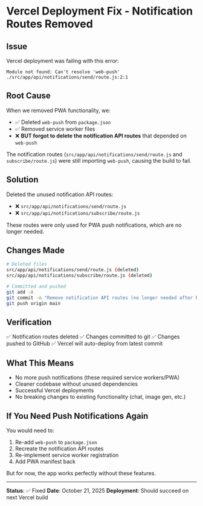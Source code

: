 # Vercel Deployment Fix - Notification Routes Removed

## Issue
Vercel deployment was failing with this error:
```
Module not found: Can't resolve 'web-push'
./src/app/api/notifications/send/route.js:2:1
```

## Root Cause
When we removed PWA functionality, we:
- ✅ Deleted `web-push` from `package.json`
- ✅ Removed service worker files
- ❌ **BUT forgot to delete the notification API routes** that depended on `web-push`

The notification routes (`src/app/api/notifications/send/route.js` and `subscribe/route.js`) were still importing `web-push`, causing the build to fail.

## Solution
Deleted the unused notification API routes:
- ❌ `src/app/api/notifications/send/route.js`
- ❌ `src/app/api/notifications/subscribe/route.js`

These routes were only used for PWA push notifications, which are no longer needed.

## Changes Made
```bash
# Deleted files
src/app/api/notifications/send/route.js (deleted)
src/app/api/notifications/subscribe/route.js (deleted)

# Committed and pushed
git add -A
git commit -m "Remove notification API routes (no longer needed after PWA removal)"
git push origin main
```

## Verification
✅ Notification routes deleted
✅ Changes committed to git
✅ Changes pushed to GitHub
✅ Vercel will auto-deploy from latest commit

## What This Means
- No more push notifications (these required service workers/PWA)
- Cleaner codebase without unused dependencies
- Successful Vercel deployments
- No breaking changes to existing functionality (chat, image gen, etc.)

## If You Need Push Notifications Again
You would need to:
1. Re-add `web-push` to `package.json`
2. Recreate the notification API routes
3. Re-implement service worker registration
4. Add PWA manifest back

But for now, the app works perfectly without these features.

---

**Status**: ✅ Fixed
**Date**: October 21, 2025
**Deployment**: Should succeed on next Vercel build
